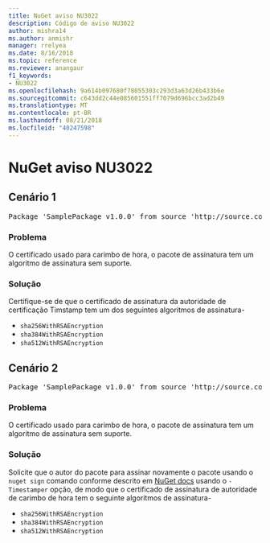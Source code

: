 ```yaml
---
title: NuGet aviso NU3022
description: Código de aviso NU3022
author: mishra14
ms.author: anmishr
manager: rrelyea
ms.date: 8/16/2018
ms.topic: reference
ms.reviewer: anangaur
f1_keywords:
- NU3022
ms.openlocfilehash: 9a614b097680f78055303c293d3a63d26b433b6e
ms.sourcegitcommit: c643dd2c44e085601551ff7079d696bcc3ad2b49
ms.translationtype: MT
ms.contentlocale: pt-BR
ms.lasthandoff: 08/21/2018
ms.locfileid: "40247598"
---
```

# <a name="nuget-warning-nu3022"></a>NuGet aviso NU3022

## <a name="scenario-1"></a>Cenário 1

<pre>Package 'SamplePackage v1.0.0' from source 'http://source.com/index.json': The primary signature's timestamp certificate has an unsupported signature algorithm.</pre>

### <a name="issue"></a>Problema

O certificado usado para carimbo de hora, o pacote de assinatura tem um algoritmo de assinatura sem suporte.


### <a name="solution"></a>Solução

Certifique-se de que o certificado de assinatura da autoridade de certificação Timstamp tem um dos seguintes algoritmos de assinatura- 
* `sha256WithRSAEncryption`
* `sha384WithRSAEncryption`
* `sha512WithRSAEncryption`



## <a name="scenario-2"></a>Cenário 2

<pre>Package 'SamplePackage v1.0.0' from source 'http://source.com/index.json': The timestamp certificate has an unsupported signature algorithm (SHA1). The following algorithms are supported: SHA256RSA, SHA384RSA, SHA512RSA.</pre>

### <a name="issue"></a>Problema

O certificado usado para carimbo de hora, o pacote de assinatura tem um algoritmo de assinatura sem suporte.


### <a name="solution"></a>Solução

Solicite que o autor do pacote para assinar novamente o pacote usando o `nuget sign` comando conforme descrito em [NuGet docs](https://docs.microsoft.com/en-us/nuget/create-packages/sign-a-package) usando o `-Timestamper` opção, de modo que o certificado de assinatura de autoridade de carimbo de hora tem o seguinte algoritmos de assinatura-
* `sha256WithRSAEncryption`
* `sha384WithRSAEncryption`
* `sha512WithRSAEncryption`


